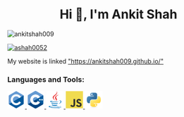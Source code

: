 <h1 align="center">Hi 👋, I'm Ankit Shah</h1>
<p align="left"> <img src="https://komarev.com/ghpvc/?username=ankitshah009&label=Profile%20views&color=0e75b6&style=flat" alt="ankitshah009" /> </p>

<p align="left"> <a href="https://twitter.com/ashah0052" target="blank"><img src="https://img.shields.io/twitter/follow/ashah0052?logo=twitter&style=for-the-badge" alt="ashah0052" /></a> </p>

<p align="left"> My website is linked <a href="https://ankitshah009.github.io/"> "https://ankitshah009.github.io/"  </a></p>

<h3 align="left">Languages and Tools:</h3>
<p align="left"> <a href="https://www.cprogramming.com/" target="_blank"> <img src="https://raw.githubusercontent.com/devicons/devicon/master/icons/c/c-original.svg" alt="c" width="40" height="40"/> </a> <a href="https://www.w3schools.com/cpp/" target="_blank"> <img src="https://raw.githubusercontent.com/devicons/devicon/master/icons/cplusplus/cplusplus-original.svg" alt="cplusplus" width="40" height="40"/> </a> <a href="https://www.java.com" target="_blank"> <img src="https://raw.githubusercontent.com/devicons/devicon/master/icons/java/java-original.svg" alt="java" width="40" height="40"/> </a> <a href="https://developer.mozilla.org/en-US/docs/Web/JavaScript" target="_blank"> <img src="https://raw.githubusercontent.com/devicons/devicon/master/icons/javascript/javascript-original.svg" alt="javascript" width="40" height="40"/> </a> <a href="https://www.python.org" target="_blank"> <img src="https://raw.githubusercontent.com/devicons/devicon/master/icons/python/python-original.svg" alt="python" width="40" height="40"/> </a> </p>

